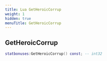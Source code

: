 ```yaml
---
title: Lua GetHeroicCorrup
weight: 1
hidden: true
menuTitle: GetHeroicCorrup
---
```

## GetHeroicCorrup
```lua
statbonuses:GetHeroicCorrup() const; -- int32
```